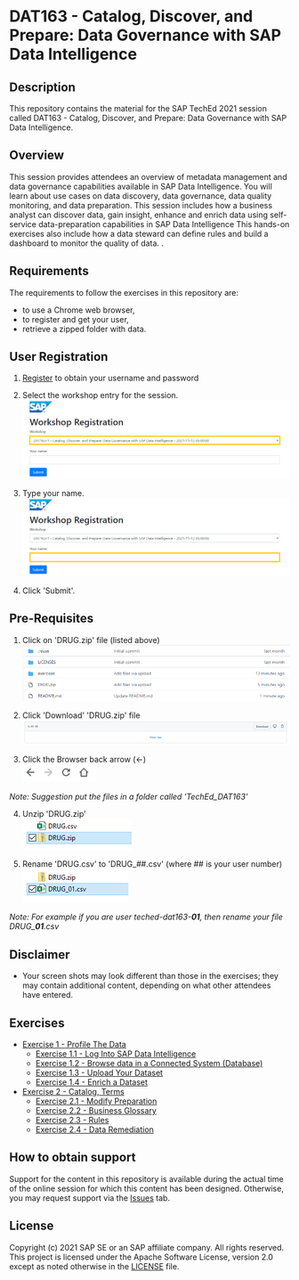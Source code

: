 # DAT163 - Catalog, Discover, and Prepare: Data Governance with SAP Data Intelligence

## Description

This repository contains the material for the SAP TechEd 2021 session called DAT163 - Catalog, Discover, and Prepare: Data Governance with SAP Data Intelligence.  

## Overview

This session provides attendees an overview of metadata management and data governance capabilities available in SAP Data Intelligence. You will learn about use cases on data discovery, data governance, data quality monitoring, and data preparation.
This session includes how a business analyst can discover data, gain insight, enhance and enrich data using self-service data-preparation capabilities in SAP Data Intelligence
This hands-on exercises also include how a data steward can define rules and build a dashboard to monitor the quality of data. .

## Requirements

The requirements to follow the exercises in this repository are:
* to use a Chrome web browser,
* to register and get your user,
* retrieve a zipped folder with data.

## User Registration

1. [Register](https://workshop_registration.cfapps.eu10.hana.ondemand.com/register/dat163) to obtain your username and password

2. Select the workshop entry for the session.
<br>![](/exercises/ex0/images/Ex00_Registration_01.png)

3. Type your name.
<br>![](/exercises/ex0/images/Ex00_Registration_02.png)

4. Click 'Submit'.

## Pre-Requisites

1. Click on 'DRUG.zip' file (listed above)
<br>![](/exercises/ex0/images/Ex00_Part01_01.png)

2. Click 'Download' 'DRUG.zip' file
<br>![](/exercises/ex0/images/Ex00_Part01_02.png)

3. Click the Browser back arrow (<-)
<br>![](/exercises/ex0/images/Ex00_Part01_03.png)

*Note: Suggestion put the files in a folder called 'TechEd_DAT163'*

4. Unzip 'DRUG.zip'
<br>![](/exercises/ex0/images/Ex00_Part01_04.png)

5. Rename 'DRUG.csv' to 'DRUG_##.csv' (where ## is your user number)
<br>![](/exercises/ex0/images/Ex00_Part01_05.png)

*Note: For example if you are user teched-dat163-**01**, then rename your file DRUG_**01**.csv*

## Disclaimer
- Your screen shots may look different than those in the exercises; they may contain additional content, depending on what other attendees have entered.

## Exercises
- [Exercise 1 - Profile The Data](exercises/ex1/)
    - [Exercise 1.1 - Log Into SAP Data Intelligence](exercises/ex1#log-into-sap-data-intelligence)
    - [Exercise 1.2 - Browse data in a Connected System (Database)](exercises/ex1#browse-data-in-a-connected-system-database)
    - [Exercise 1.3 - Upload Your Dataset](exercises/ex1#upload-your-dataset)
    - [Exercise 1.4 - Enrich a Dataset](exercises/ex1#enrich-dataset-and-isolate-data-quality-issues)
- [Exercise 2 - Catalog, Terms](exercises/ex2/)
    - [Exercise 2.1 - Modify Preparation](exercises/ex2#modify-preparation)
    - [Exercise 2.2 - Business Glossary](exercises/ex2#business-glossary)
    - [Exercise 2.3 - Rules](exercises/ex2#rules)
    - [Exercise 2.4 - Data Remediation](exercises/ex2#data-remediation)

## How to obtain support

Support for the content in this repository is available during the actual time of the online session for which this content has been designed. Otherwise, you may request support via the [Issues](../../issues) tab.

## License
Copyright (c) 2021 SAP SE or an SAP affiliate company. All rights reserved. This project is licensed under the Apache Software License, version 2.0 except as noted otherwise in the [LICENSE](LICENSES/Apache-2.0.txt) file.
